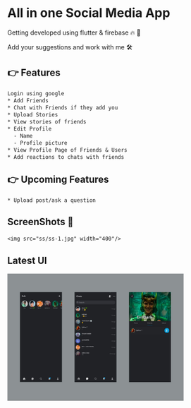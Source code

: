 # All in one Social Media App

Getting developed using flutter & firebase 🔥 🚀

Add your suggestions and work with me  🛠️

  ## 👉 Features
    Login using google
    * Add Friends
    * Chat with Friends if they add you
    * Upload Stories
    * View stories of friends
    * Edit Profile
      - Name
      - Profile picture
    * View Profile Page of Friends & Users
    * Add reactions to chats with friends

  ## 👉 Upcoming Features
    * Upload post/ask a question 

  ## ScreenShots 📸
    <img src="ss/ss-1.jpg" width="400"/>
  ## Latest UI
  <img src="ss/new.jpg" width="400"/>